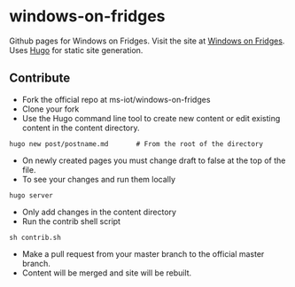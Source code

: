 windows-on-fridges
==================


Github pages for Windows on Fridges.
Visit the site at [Windows on Fridges](ms-iot.github.io/windows-on-fridges).
Uses [Hugo](hugo.spf13.com) for static site generation.


## Contribute
* Fork the official repo at ms-iot/windows-on-fridges
* Clone your fork
* Use the Hugo command line tool to create new content or edit existing content in the content directory.
```
hugo new post/postname.md       # From the root of the directory
```
* On newly created pages you must change draft to false at the top of the file.
* To see your changes and run them locally
```
hugo server
```
* Only add changes in the content directory
* Run the contrib shell script
```
sh contrib.sh
```
* Make a pull request from your master branch to the official master branch.
* Content will be merged and site will be rebuilt.
